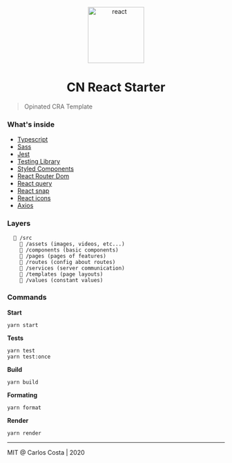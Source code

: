 <p align="center">
  <img alt="react" src="https://i.imgur.com/DJW4Vfy.png" width="130" />
</p>

<h1 align="center">
  CN React Starter
</h1>

> Opinated CRA Template

### What's inside
- [Typescript]()
- [Sass]()
- [Jest]()
- [Testing Library]()
- [Styled Components]()
- [React Router Dom]()
- [React query]()
- [React snap]()
- [React icons]()
- [Axios]()

### Layers

```
  📁 /src
    📁 /assets (images, videos, etc...)
    📁 /components (basic components)
    📁 /pages (pages of features)
    📁 /routes (config about routes)
    📁 /services (server communication)
    📁 /templates (page layouts)
    📁 /values (constant values)
```

### Commands

**Start**
```
yarn start
```

**Tests**
```
yarn test
yarn test:once
```

**Build**
```
yarn build
```

**Formating**
```
yarn format
```

**Render**
```
yarn render
```
---

MIT @ Carlos Costa | 2020
